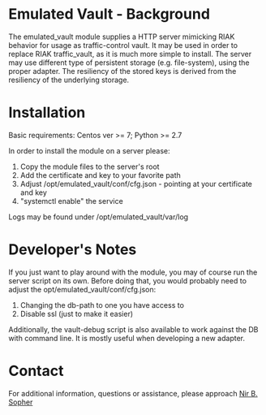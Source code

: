 <!--
    Licensed to the Apache Software Foundation (ASF) under one
    or more contributor license agreements.  See the NOTICE file
    distributed with this work for additional information
    regarding copyright ownership.  The ASF licenses this file
    to you under the Apache License, Version 2.0 (the
    "License"); you may not use this file except in compliance
    with the License.  You may obtain a copy of the License at

      http://www.apache.org/licenses/LICENSE-2.0

    Unless required by applicable law or agreed to in writing,
    software distributed under the License is distributed on an
    "AS IS" BASIS, WITHOUT WARRANTIES OR CONDITIONS OF ANY
    KIND, either express or implied.  See the License for the
    specific language governing permissions and limitations
    under the License.
-->

# Emulated Vault - Background

The emulated_vault module supplies a HTTP server mimicking RIAK behavior for usage as traffic-control vault.
It may be used in order to replace RIAK traffic_vault, as it is much more simple to install.
The server may use different type of persistent storage (e.g. file-system), using the proper adapter. 
The resiliency of the stored keys is derived from the resiliency of the underlying storage.

# Installation

Basic requirements: Centos ver >= 7; Python >= 2.7

In order to install the module on a server please:
1. Copy the module files to the server's root
2. Add the certificate and key to your favorite path
3. Adjust /opt/emulated_vault/conf/cfg.json - pointing at your certificate and key
4. "systemctl enable" the service

Logs may be found under /opt/emulated_vault/var/log

# Developer's Notes

If you just want to play around with the module, you may of course run the server script on its own.
Before doing that, you would probably need to adjust the opt/emulated_vault/conf/cfg.json:
1. Changing the db-path to one you have access to
2. Disable ssl (just to make it easier)

Additionally, the vault-debug script is also available to work against the DB with command line. 
It is mostly useful when developing a new adapter.

# Contact

For additional information, questions or assistance, please approach [Nir B. Sopher](mailto:nir@apache.org)

